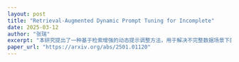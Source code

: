 ```yaml
---
layout: post
title: "Retrieval-Augmented Dynamic Prompt Tuning for Incomplete"
date: 2025-03-12
author: "张瑞"
excerpt: "本研究提出了一种基于检索增强的动态提示调整方法，用于解决不完整数据场景下的自然语言处理任务，提高了模型在缺失信息情况下的性能。"
paper_url: "https://arxiv.org/abs/2501.01120"
---
```


